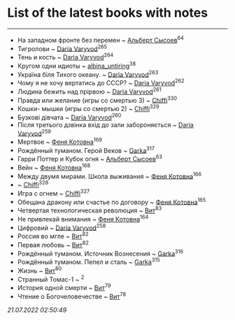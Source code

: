 # List of the latest books with notes
---

* На западном фронте без перемен ~ [Альберт Сысоев](users/474/47446642-vkontakte)<sup>64</sup>
* Тигролови ~ [Daria Varyvod](users/829/829893410524253-facebook)<sup>265</sup>
* Тень и кость ~ [Daria Varyvod](users/829/829893410524253-facebook)<sup>264</sup>
* Кругом одни идиоты ~ [albina_untiring](users/257/2579695-vkontakte)<sup>38</sup>
* Україна біля Тихого океану. ~ [Daria Varyvod](users/829/829893410524253-facebook)<sup>263</sup>
* Чому я не хочу вертатись до СССР? ~ [Daria Varyvod](users/829/829893410524253-facebook)<sup>262</sup>
* Людина бежить над прірвою ~ [Daria Varyvod](users/829/829893410524253-facebook)<sup>261</sup>
* Правда или желание (игры со смертью 3) ~ [Chiffi](users/105/105831994080785626680-google)<sup>330</sup>
* Кошки- мышки (игры со смертью 2) ~ [Chiffi](users/105/105831994080785626680-google)<sup>329</sup>
* Бузкові дівчата ~ [Daria Varyvod](users/829/829893410524253-facebook)<sup>260</sup>
* Після третього дзвінка вхід до зали забороняється ~ [Daria Varyvod](users/829/829893410524253-facebook)<sup>259</sup>
* Мертвое ~ [Феня Котовна](users/109/109746193906459706720-google)<sup>169</sup>
* Рождённый туманом. Герой Веков ~ [Garka](users/115/115753719718250012620-google)<sup>317</sup>
* Гарри Поттер и Кубок огня ~ [Альберт Сысоев](users/474/47446642-vkontakte)<sup>63</sup>
* Вейн ~ [Феня Котовна](users/109/109746193906459706720-google)<sup>168</sup>
* Между двумя мирами. Школа выживания ~ [Феня Котовна](users/109/109746193906459706720-google)<sup>166</sup>
*  ~ [Chiffi](users/105/105831994080785626680-google)<sup>328</sup>
* Игра с огнем ~ [Chiffi](users/105/105831994080785626680-google)<sup>327</sup>
* Обещана дракону или счастье по договору ~ [Феня Котовна](users/109/109746193906459706720-google)<sup>165</sup>
* Четвертая технологическая революция ~ [Вит](users/300/300273923-vkontakte)<sup>83</sup>
* Не привлекай внимания ~ [Феня Котовна](users/109/109746193906459706720-google)<sup>164</sup>
* Цифровий ~ [Daria Varyvod](users/829/829893410524253-facebook)<sup>258</sup>
* Россия во мгле ~ [Вит](users/300/300273923-vkontakte)<sup>82</sup>
* Первая любовь ~ [Вит](users/300/300273923-vkontakte)<sup>82</sup>
* Рождённый туманом. Источник Вознесения ~ [Garka](users/115/115753719718250012620-google)<sup>316</sup>
* Рождённый туманом. Пепел и сталь ~ [Garka](users/115/115753719718250012620-google)<sup>315</sup>
* Жизнь ~ [Вит](users/300/300273923-vkontakte)<sup>80</sup>
* Странный Томас-1 ~ [](users/100/100097069456712612136-google)<sup>2</sup>
* История одной смерти ~ [Вит](users/300/300273923-vkontakte)<sup>79</sup>
* Чтение о Богочеловечестве ~ [Вит](users/300/300273923-vkontakte)<sup>78</sup>


_21.07.2022 02:50:49_
